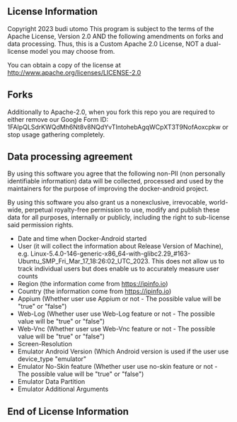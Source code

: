 ## License Information
Copyright 2023 budi utomo
This program is subject to the terms of the Apache License, Version 2.0 AND the following amendments on forks and data processing. Thus, this is a Custom Apache 2.0 License, NOT a dual-license model you may choose from.

You can obtain a copy of the license at http://www.apache.org/licenses/LICENSE-2.0


## Forks
Additionally to Apache-2.0, when you fork this repo you are required to either remove our Google Form ID: 1FAIpQLSdrKWQdMh6Nt8v8NQdYvTIntohebAgqWCpXT3T9NofAoxcpkw or stop usage gathering completely.
## Data processing agreement
By using this software you agree that the following non-PII (non personally identifiable information) data will be collected, processed and used by the maintainers for the purpose of improving the docker-android project.


By using this software you also grant us a nonexclusive, irrevocable, world-wide, perpetual royalty-free permission to use, modify and publish these data for all purposes, internally or publicly, including the right to sub-license said permission rights.

* Date and time when Docker-Android started
* User (it will collect the information about Release Version of Machine), e.g. Linux-5.4.0-146-generic-x86_64-with-glibc2.29_#163-Ubuntu_SMP_Fri_Mar_17_18:26:02_UTC_2023. This does not allow us to track individual users but does enable us to accurately measure user counts
* Region (the information come from https://ipinfo.io)
* Country (the information come from https://ipinfo.io)
* Appium (Whether user use Appium or not - The possible value will be "true" or "false")
* Web-Log (Whether user use Web-Log feature or not - The possible value will be "true" or "false")
* Web-Vnc (Whether user use Web-Vnc feature or not - The possible value will be "true" or "false")
* Screen-Resolution
* Emulator Android Version (Which Android version is used if the user use device_type "emulator"
* Emulator No-Skin feature (Whether user use no-skin feature or not - The possible value will be "true" or "false")
* Emulator Data Partition
* Emulator Additional Arguments
## End of License Information

